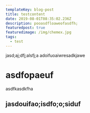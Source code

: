 ```yaml
---
templateKey: blog-post
title: testcontent
date: 2019-08-01T08:35:02.236Z
description: pooasdfloaweofasdfh;
featuredpost: true
featuredimage: /img/chemex.jpg
tags:
  - test
---
```

jasd;aj;dfj;alsfj;a 
adoifuoaiwresadkjawe
# asdfopaeuf
asdfkasdkfha

## jasdouifao;isdfo;o;siduf

